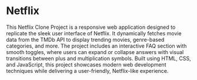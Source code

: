 # Netflix

This Netflix Clone Project is a responsive web application designed to replicate the sleek user interface of Netflix. It dynamically fetches movie data from the TMDb API to display trending movies, genre-based categories, and more. The project includes an interactive FAQ section with smooth toggles, where users can expand or collapse answers with visual transitions between plus and multiplication symbols. Built using HTML, CSS, and JavaScript, this project showcases modern web development techniques while delivering a user-friendly, Netflix-like experience.
